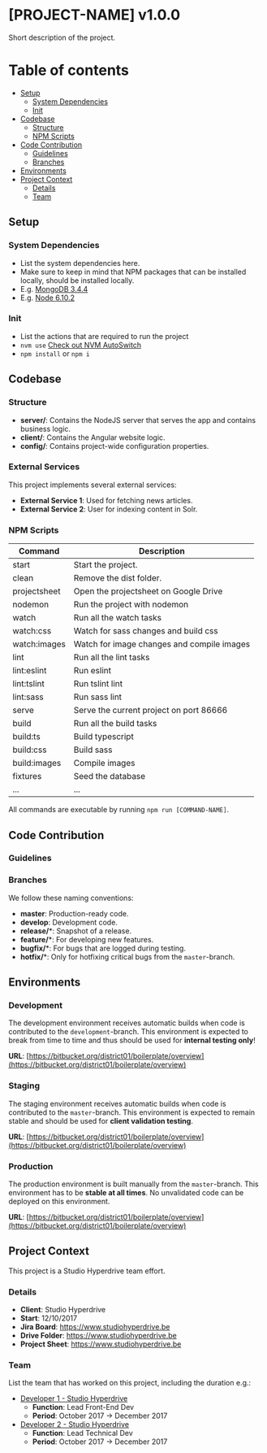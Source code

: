# [PROJECT-NAME] v1.0.0 #
Short description of the project.


# Table of contents #

* [Setup](#setup)
    * [System Dependencies](#system-dependencies)
    * [Init](#init)
* [Codebase](#codebase)
    * [Structure](#structure)
    * [NPM Scripts](#npm-scripts)
* [Code Contribution](#code-contribution)
    * [Guidelines](#guidelines)
    * [Branches](#branches)
* [Environments](#environments)
* [Project Context](#project-context)
    * [Details](#details)
    * [Team](#team)



## Setup ##

### System Dependencies ###

* List the system dependencies here.
* Make sure to keep in mind that NPM packages that can be installed locally, should be installed locally.
* E.g. [MongoDB 3.4.4](https://www.mongodb.com/)
* E.g. [Node 6.10.2](https://nodejs.org/en/)

### Init ###

* List the actions that are required to run the project
* `nvm use` [Check out NVM AutoSwitch](https://github.com/lalitkapoor/nvm-auto-switch)
* `npm install` or `npm i`


## Codebase ##

### Structure ###
* **server/**: Contains the NodeJS server that serves the app and contains business logic.
* **client/**: Contains the Angular website logic.
* **config/**: Contains project-wide configuration properties.

### External Services ###

This project implements several external services:

* **External Service 1**: Used for fetching news articles.
* **External Service 2**: User for indexing content in Solr.


### NPM Scripts ###

| Command       | Description                                 |
| ------------- |-------------------------------------------- |
| start         | Start the project.                          |
| clean         | Remove the dist folder.                     |
| projectsheet  | Open the projectsheet on Google Drive       |
| nodemon       | Run the project with nodemon                |
| watch         | Run all the watch tasks                     |
| watch:css     | Watch for sass changes and build css        |
| watch:images  | Watch for image changes and compile images  |
| lint          | Run all the lint tasks                      |
| lint:eslint   | Run eslint                                  |
| lint:tslint   | Run tslint lint                             |
| lint:sass     | Run sass lint                               |
| serve         | Serve the current project on port 86666     |
| build         | Run all the build tasks                     |
| build:ts      | Build typescript                            |
| build:css     | Build sass                                  |
| build:images  | Compile images                              |
| fixtures      | Seed the database                           |
| ...           | ...                                         |

All commands are executable by running `npm run [COMMAND-NAME]`.



## Code Contribution ##

### Guidelines ###


### Branches ###

We follow these naming conventions:

* **master**: Production-ready code.
* **develop**: Development code.
* **release/***: Snapshot of a release.
* **feature/***: For developing new features.
* **bugfix/***: For bugs that are logged during testing.
* **hotfix/***: Only for hotfixing critical bugs from the `master`-branch.



## Environments ##

### Development ###

The development environment receives automatic builds when code is contributed to the `development`-branch. This environment is expected to break from time to time and thus should be used for **internal testing only**!

**URL**: [https://bitbucket.org/district01/boilerplate/overview](https://bitbucket.org/district01/boilerplate/overview)

### Staging ###

The staging environment receives automatic builds when code is contributed to the `master`-branch. This environment is expected to remain stable and should be used for **client validation testing**.

**URL**: [https://bitbucket.org/district01/boilerplate/overview](https://bitbucket.org/district01/boilerplate/overview)

### Production ###

The production environment is built manually from the `master`-branch. This environment has to be **stable at all times**. No unvalidated code can be deployed on this environment.

**URL**: [https://bitbucket.org/district01/boilerplate/overview](https://bitbucket.org/district01/boilerplate/overview)



## Project Context ##

This project is a Studio Hyperdrive team effort.

### Details ###

* **Client**: Studio Hyperdrive
* **Start**: 12/10/2017
* **Jira Board**: https://www.studiohyperdrive.be
* **Drive Folder**: https://www.studiohyperdrive.be
* **Project Sheet**: https://www.studiohyperdrive.be

### Team ###

List the team that has worked on this project, including the duration e.g.:

* [Developer 1 - Studio Hyperdrive](developer-1@studiohyperdrive.be)
    * **Function**: Lead Front-End Dev
    * **Period**: October 2017 -> December 2017
* [Developer 2 - Studio Hyperdrive](developer-2@studiohyperdrive.be)
    * **Function**: Lead Technical Dev
    * **Period**: October 2017 -> December 2017

